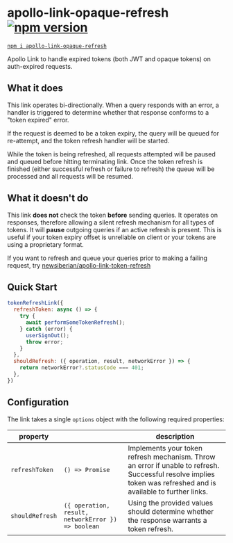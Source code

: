 # apollo-link-opaque-refresh [![npm version](https://badge.fury.io/js/apollo-link-opaque-refresh.svg)](https://badge.fury.io/js/apollo-link-opaque-refresh)

[`npm i apollo-link-opaque-refresh`](https://www.npmjs.com/package/apollo-link-opaque-refresh)

Apollo Link to handle expired tokens (both JWT and opaque tokens) on auth-expired requests.

## What it does

This link operates bi-directionally. When a query responds with an error, a handler is triggered to determine whether that response conforms to a "token expired" error.

If the request is deemed to be a token expiry, the query will be queued for re-attempt, and the token refresh handler will be started.

While the token is being refreshed, all requests attempted will be paused and queued before hitting terminating link. Once the token refresh is finished (either successful refresh or failure to refresh) the queue will be processed and all requests will be resumed.

## What it doesn't do

This link **does not** check the token **before** sending queries. It operates on responses, therefore allowing a silent refresh mechanism for all types of tokens. It will **pause** outgoing queries if an active refresh is present. This is useful if your token expiry offset is unreliable on client or your tokens are using a proprietary format.

If you want to refresh and queue your queries prior to making a failing request, try [newsiberian/apollo-link-token-refresh](https://github.com/newsiberian/apollo-link-token-refresh)

## Quick Start

```javascript
tokenRefreshLink({
  refreshToken: async () => {
    try {
      await performSomeTokenRefresh();
    } catch (error) {
      userSignOut();
      throw error;
    }
  },
  shouldRefresh: ({ operation, result, networkError }) => {
    return networkError?.statusCode === 401;
  },
})
```

## Configuration

The link takes a single `options` object with the following required properties:

| property |  | description|
|----------|------|------------|
| `refreshToken` | `() => Promise` | Implements your token refresh mechanism. Throw an error if unable to refresh. Successful resolve implies token was refreshed and is available to further links. |
| `shouldRefresh` | `({ operation, result, networkError }) => boolean` | Using the provided values should determine whether the response warrants a token refresh. |
